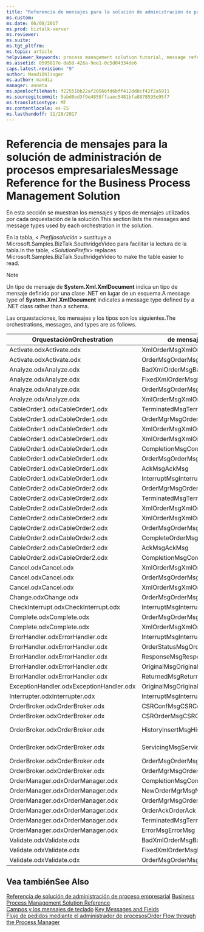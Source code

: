 ```yaml
---
title: "Referencia de mensajes para la solución de administración de procesos empresariales | Documentos de Microsoft"
ms.custom: 
ms.date: 06/08/2017
ms.prod: biztalk-server
ms.reviewer: 
ms.suite: 
ms.tgt_pltfrm: 
ms.topic: article
helpviewer_keywords: process management solution tutorial, message reference
ms.assetid: 0595817e-da5d-426a-9ee1-0c5d04334de6
caps.latest.revision: "9"
author: MandiOhlinger
ms.author: mandia
manager: anneta
ms.openlocfilehash: f22551bb22af20566fd6bff412dd8cf42f2a5911
ms.sourcegitcommit: 5abd0ed3f9e4858ffaaec5481bfa8878595e95f7
ms.translationtype: MT
ms.contentlocale: es-ES
ms.lasthandoff: 11/28/2017
---
```

# <a name="message-reference-for-the-business-process-management-solution"></a><span data-ttu-id="8c2e9-102">Referencia de mensajes para la solución de administración de procesos empresariales</span><span class="sxs-lookup"><span data-stu-id="8c2e9-102">Message Reference for the Business Process Management Solution</span></span>
<span data-ttu-id="8c2e9-103">En esta sección se muestran los mensajes y tipos de mensajes utilizados por cada orquestación de la solución.</span><span class="sxs-lookup"><span data-stu-id="8c2e9-103">This section lists the messages and message types used by each orchestration in the solution.</span></span>  
  
 <span data-ttu-id="8c2e9-104">En la tabla, \< *Prefijosolución* \> sustituye a Microsoft.Samples.BizTalk.SouthridgeVideo para facilitar la lectura de la tabla.</span><span class="sxs-lookup"><span data-stu-id="8c2e9-104">In the table, \<*SolutionPrefix*\> replaces Microsoft.Samples.BizTalk.SouthridgeVideo to make the table easier to read.</span></span>  
  
> [!NOTE]
>  <span data-ttu-id="8c2e9-105">Un tipo de mensaje de **System.Xml.XmlDocument** indica un tipo de mensaje definido por una clase .NET en lugar de un esquema.</span><span class="sxs-lookup"><span data-stu-id="8c2e9-105">A message type of **System.Xml.XmlDocument** indicates a message type defined by a .NET class rather than a schema.</span></span>  
  
 <span data-ttu-id="8c2e9-106">Las orquestaciones, los mensajes y los tipos son los siguientes.</span><span class="sxs-lookup"><span data-stu-id="8c2e9-106">The orchestrations, messages, and types are as follows.</span></span>  
  
|<span data-ttu-id="8c2e9-107">Orquestación</span><span class="sxs-lookup"><span data-stu-id="8c2e9-107">Orchestration</span></span>|<span data-ttu-id="8c2e9-108">de mensaje</span><span class="sxs-lookup"><span data-stu-id="8c2e9-108">Message</span></span>|<span data-ttu-id="8c2e9-109">Tipo de mensaje</span><span class="sxs-lookup"><span data-stu-id="8c2e9-109">Message Type</span></span>|  
|-------------------|-------------|------------------|  
|<span data-ttu-id="8c2e9-110">Activate.odx</span><span class="sxs-lookup"><span data-stu-id="8c2e9-110">Activate.odx</span></span>|<span data-ttu-id="8c2e9-111">XmlOrderMsg</span><span class="sxs-lookup"><span data-stu-id="8c2e9-111">XmlOrderMsg</span></span>|<span data-ttu-id="8c2e9-112">System.Xml.XmlDocument</span><span class="sxs-lookup"><span data-stu-id="8c2e9-112">System.Xml.XmlDocument</span></span>|  
|<span data-ttu-id="8c2e9-113">Activate.odx</span><span class="sxs-lookup"><span data-stu-id="8c2e9-113">Activate.odx</span></span>|<span data-ttu-id="8c2e9-114">OrderMsg</span><span class="sxs-lookup"><span data-stu-id="8c2e9-114">OrderMsg</span></span>|<span data-ttu-id="8c2e9-115">\<Prefijosolución\>. Schemas.OrderSchema</span><span class="sxs-lookup"><span data-stu-id="8c2e9-115">\<SolutionPrefix\>.Schemas.OrderSchema</span></span>|  
|<span data-ttu-id="8c2e9-116">Analyze.odx</span><span class="sxs-lookup"><span data-stu-id="8c2e9-116">Analyze.odx</span></span>|<span data-ttu-id="8c2e9-117">BadXmlOrderMsg</span><span class="sxs-lookup"><span data-stu-id="8c2e9-117">BadXmlOrderMsg</span></span>|<span data-ttu-id="8c2e9-118">System.Xml.XmlDocument</span><span class="sxs-lookup"><span data-stu-id="8c2e9-118">System.Xml.XmlDocument</span></span>|  
|<span data-ttu-id="8c2e9-119">Analyze.odx</span><span class="sxs-lookup"><span data-stu-id="8c2e9-119">Analyze.odx</span></span>|<span data-ttu-id="8c2e9-120">FixedXmlOrderMsg</span><span class="sxs-lookup"><span data-stu-id="8c2e9-120">FixedXmlOrderMsg</span></span>|<span data-ttu-id="8c2e9-121">System.Xml.XmlDocument</span><span class="sxs-lookup"><span data-stu-id="8c2e9-121">System.Xml.XmlDocument</span></span>|  
|<span data-ttu-id="8c2e9-122">Analyze.odx</span><span class="sxs-lookup"><span data-stu-id="8c2e9-122">Analyze.odx</span></span>|<span data-ttu-id="8c2e9-123">OrderMsg</span><span class="sxs-lookup"><span data-stu-id="8c2e9-123">OrderMsg</span></span>|<span data-ttu-id="8c2e9-124">\<Prefijosolución\>. Schemas.OrderSchema</span><span class="sxs-lookup"><span data-stu-id="8c2e9-124">\<SolutionPrefix\>.Schemas.OrderSchema</span></span>|  
|<span data-ttu-id="8c2e9-125">Analyze.odx</span><span class="sxs-lookup"><span data-stu-id="8c2e9-125">Analyze.odx</span></span>|<span data-ttu-id="8c2e9-126">XmlOrderMsg</span><span class="sxs-lookup"><span data-stu-id="8c2e9-126">XmlOrderMsg</span></span>|<span data-ttu-id="8c2e9-127">System.Xml.XmlDocument</span><span class="sxs-lookup"><span data-stu-id="8c2e9-127">System.Xml.XmlDocument</span></span>|  
|<span data-ttu-id="8c2e9-128">CableOrder1.odx</span><span class="sxs-lookup"><span data-stu-id="8c2e9-128">CableOrder1.odx</span></span>|<span data-ttu-id="8c2e9-129">TerminatedMsg</span><span class="sxs-lookup"><span data-stu-id="8c2e9-129">TerminatedMsg</span></span>|<span data-ttu-id="8c2e9-130">\<Prefijosolución\>. SchemaClasses.Terminated</span><span class="sxs-lookup"><span data-stu-id="8c2e9-130">\<SolutionPrefix\>.SchemaClasses.Terminated</span></span>|  
|<span data-ttu-id="8c2e9-131">CableOrder1.odx</span><span class="sxs-lookup"><span data-stu-id="8c2e9-131">CableOrder1.odx</span></span>|<span data-ttu-id="8c2e9-132">OrderMgrMsg</span><span class="sxs-lookup"><span data-stu-id="8c2e9-132">OrderMgrMsg</span></span>|<span data-ttu-id="8c2e9-133">\<Prefijosolución\>. OrderManager.OrderMgrMsgType</span><span class="sxs-lookup"><span data-stu-id="8c2e9-133">\<SolutionPrefix\>.OrderManager.OrderMgrMsgType</span></span>|  
|<span data-ttu-id="8c2e9-134">CableOrder1.odx</span><span class="sxs-lookup"><span data-stu-id="8c2e9-134">CableOrder1.odx</span></span>|<span data-ttu-id="8c2e9-135">XmlOrderMsg</span><span class="sxs-lookup"><span data-stu-id="8c2e9-135">XmlOrderMsg</span></span>|<span data-ttu-id="8c2e9-136">System.Xml.XmlDocument</span><span class="sxs-lookup"><span data-stu-id="8c2e9-136">System.Xml.XmlDocument</span></span>|  
|<span data-ttu-id="8c2e9-137">CableOrder1.odx</span><span class="sxs-lookup"><span data-stu-id="8c2e9-137">CableOrder1.odx</span></span>|<span data-ttu-id="8c2e9-138">XmlOrderMsg</span><span class="sxs-lookup"><span data-stu-id="8c2e9-138">XmlOrderMsg</span></span>|<span data-ttu-id="8c2e9-139">System.Xml.XmlDocument</span><span class="sxs-lookup"><span data-stu-id="8c2e9-139">System.Xml.XmlDocument</span></span>|  
|<span data-ttu-id="8c2e9-140">CableOrder1.odx</span><span class="sxs-lookup"><span data-stu-id="8c2e9-140">CableOrder1.odx</span></span>|<span data-ttu-id="8c2e9-141">CompletionMsg</span><span class="sxs-lookup"><span data-stu-id="8c2e9-141">CompletionMsg</span></span>|<span data-ttu-id="8c2e9-142">\<Prefijosolución\>. OrderManager.OrderMgrMsgType</span><span class="sxs-lookup"><span data-stu-id="8c2e9-142">\<SolutionPrefix\>.OrderManager.OrderMgrMsgType</span></span>|  
|<span data-ttu-id="8c2e9-143">CableOrder1.odx</span><span class="sxs-lookup"><span data-stu-id="8c2e9-143">CableOrder1.odx</span></span>|<span data-ttu-id="8c2e9-144">OrderMsg</span><span class="sxs-lookup"><span data-stu-id="8c2e9-144">OrderMsg</span></span>|<span data-ttu-id="8c2e9-145">\<Prefijosolución\>. Schemas.OrderSchema</span><span class="sxs-lookup"><span data-stu-id="8c2e9-145">\<SolutionPrefix\>.Schemas.OrderSchema</span></span>|  
|<span data-ttu-id="8c2e9-146">CableOrder1.odx</span><span class="sxs-lookup"><span data-stu-id="8c2e9-146">CableOrder1.odx</span></span>|<span data-ttu-id="8c2e9-147">AckMsg</span><span class="sxs-lookup"><span data-stu-id="8c2e9-147">AckMsg</span></span>|<span data-ttu-id="8c2e9-148">\<Prefijosolución\>. SchemaClasses.OrderAck</span><span class="sxs-lookup"><span data-stu-id="8c2e9-148">\<SolutionPrefix\>.SchemaClasses.OrderAck</span></span>|  
|<span data-ttu-id="8c2e9-149">CableOrder1.odx</span><span class="sxs-lookup"><span data-stu-id="8c2e9-149">CableOrder1.odx</span></span>|<span data-ttu-id="8c2e9-150">InterruptMsg</span><span class="sxs-lookup"><span data-stu-id="8c2e9-150">InterruptMsg</span></span>|<span data-ttu-id="8c2e9-151">\<Prefijosolución\>. SchemaClasses.Interrupt</span><span class="sxs-lookup"><span data-stu-id="8c2e9-151">\<SolutionPrefix\>.SchemaClasses.Interrupt</span></span>|  
|<span data-ttu-id="8c2e9-152">CableOrder2.odx</span><span class="sxs-lookup"><span data-stu-id="8c2e9-152">CableOrder2.odx</span></span>|<span data-ttu-id="8c2e9-153">OrderMgrMsg</span><span class="sxs-lookup"><span data-stu-id="8c2e9-153">OrderMgrMsg</span></span>|<span data-ttu-id="8c2e9-154">\<Prefijosolución\>. OrderManager.OrderMgrMsgType</span><span class="sxs-lookup"><span data-stu-id="8c2e9-154">\<SolutionPrefix\>.OrderManager.OrderMgrMsgType</span></span>|  
|<span data-ttu-id="8c2e9-155">CableOrder2.odx</span><span class="sxs-lookup"><span data-stu-id="8c2e9-155">CableOrder2.odx</span></span>|<span data-ttu-id="8c2e9-156">TerminatedMsg</span><span class="sxs-lookup"><span data-stu-id="8c2e9-156">TerminatedMsg</span></span>|<span data-ttu-id="8c2e9-157">\<Prefijosolución\>. SchemaClasses.Terminated</span><span class="sxs-lookup"><span data-stu-id="8c2e9-157">\<SolutionPrefix\>.SchemaClasses.Terminated</span></span>|  
|<span data-ttu-id="8c2e9-158">CableOrder2.odx</span><span class="sxs-lookup"><span data-stu-id="8c2e9-158">CableOrder2.odx</span></span>|<span data-ttu-id="8c2e9-159">XmlOrderMsg</span><span class="sxs-lookup"><span data-stu-id="8c2e9-159">XmlOrderMsg</span></span>|<span data-ttu-id="8c2e9-160">System.Xml.XmlDocument</span><span class="sxs-lookup"><span data-stu-id="8c2e9-160">System.Xml.XmlDocument</span></span>|  
|<span data-ttu-id="8c2e9-161">CableOrder2.odx</span><span class="sxs-lookup"><span data-stu-id="8c2e9-161">CableOrder2.odx</span></span>|<span data-ttu-id="8c2e9-162">XmlOrderMsg</span><span class="sxs-lookup"><span data-stu-id="8c2e9-162">XmlOrderMsg</span></span>|<span data-ttu-id="8c2e9-163">System.Xml.XmlDocument</span><span class="sxs-lookup"><span data-stu-id="8c2e9-163">System.Xml.XmlDocument</span></span>|  
|<span data-ttu-id="8c2e9-164">CableOrder2.odx</span><span class="sxs-lookup"><span data-stu-id="8c2e9-164">CableOrder2.odx</span></span>|<span data-ttu-id="8c2e9-165">OrderMsg</span><span class="sxs-lookup"><span data-stu-id="8c2e9-165">OrderMsg</span></span>|<span data-ttu-id="8c2e9-166">\<Prefijosolución\>. Schemas.OrderSchema</span><span class="sxs-lookup"><span data-stu-id="8c2e9-166">\<SolutionPrefix\>.Schemas.OrderSchema</span></span>|  
|<span data-ttu-id="8c2e9-167">CableOrder2.odx</span><span class="sxs-lookup"><span data-stu-id="8c2e9-167">CableOrder2.odx</span></span>|<span data-ttu-id="8c2e9-168">CompleteOrderMsg</span><span class="sxs-lookup"><span data-stu-id="8c2e9-168">CompleteOrderMsg</span></span>|<span data-ttu-id="8c2e9-169">\<Prefijosolución\>. Schemas.OrderSchema</span><span class="sxs-lookup"><span data-stu-id="8c2e9-169">\<SolutionPrefix\>.Schemas.OrderSchema</span></span>|  
|<span data-ttu-id="8c2e9-170">CableOrder2.odx</span><span class="sxs-lookup"><span data-stu-id="8c2e9-170">CableOrder2.odx</span></span>|<span data-ttu-id="8c2e9-171">AckMsg</span><span class="sxs-lookup"><span data-stu-id="8c2e9-171">AckMsg</span></span>|<span data-ttu-id="8c2e9-172">\<Prefijosolución\>. SchemaClasses.OrderAck</span><span class="sxs-lookup"><span data-stu-id="8c2e9-172">\<SolutionPrefix\>.SchemaClasses.OrderAck</span></span>|  
|<span data-ttu-id="8c2e9-173">CableOrder2.odx</span><span class="sxs-lookup"><span data-stu-id="8c2e9-173">CableOrder2.odx</span></span>|<span data-ttu-id="8c2e9-174">CompletionMsg</span><span class="sxs-lookup"><span data-stu-id="8c2e9-174">CompletionMsg</span></span>|<span data-ttu-id="8c2e9-175">\<Prefijosolución\>. OrderManager.OrderMgrMsgType</span><span class="sxs-lookup"><span data-stu-id="8c2e9-175">\<SolutionPrefix\>.OrderManager.OrderMgrMsgType</span></span>|  
|<span data-ttu-id="8c2e9-176">Cancel.odx</span><span class="sxs-lookup"><span data-stu-id="8c2e9-176">Cancel.odx</span></span>|<span data-ttu-id="8c2e9-177">XmlOrderMsg</span><span class="sxs-lookup"><span data-stu-id="8c2e9-177">XmlOrderMsg</span></span>|<span data-ttu-id="8c2e9-178">System.Xml.XmlDocument</span><span class="sxs-lookup"><span data-stu-id="8c2e9-178">System.Xml.XmlDocument</span></span>|  
|<span data-ttu-id="8c2e9-179">Cancel.odx</span><span class="sxs-lookup"><span data-stu-id="8c2e9-179">Cancel.odx</span></span>|<span data-ttu-id="8c2e9-180">OrderMsg</span><span class="sxs-lookup"><span data-stu-id="8c2e9-180">OrderMsg</span></span>|<span data-ttu-id="8c2e9-181">\<Prefijosolución\>. Schemas.OrderSchema</span><span class="sxs-lookup"><span data-stu-id="8c2e9-181">\<SolutionPrefix\>.Schemas.OrderSchema</span></span>|  
|<span data-ttu-id="8c2e9-182">Cancel.odx</span><span class="sxs-lookup"><span data-stu-id="8c2e9-182">Cancel.odx</span></span>|<span data-ttu-id="8c2e9-183">XmlOrderMsg</span><span class="sxs-lookup"><span data-stu-id="8c2e9-183">XmlOrderMsg</span></span>|<span data-ttu-id="8c2e9-184">System.Xml.XmlDocument</span><span class="sxs-lookup"><span data-stu-id="8c2e9-184">System.Xml.XmlDocument</span></span>|  
|<span data-ttu-id="8c2e9-185">Change.odx</span><span class="sxs-lookup"><span data-stu-id="8c2e9-185">Change.odx</span></span>|<span data-ttu-id="8c2e9-186">OrderMsg</span><span class="sxs-lookup"><span data-stu-id="8c2e9-186">OrderMsg</span></span>|<span data-ttu-id="8c2e9-187">\<Prefijosolución\>. Schemas.OrderSchema</span><span class="sxs-lookup"><span data-stu-id="8c2e9-187">\<SolutionPrefix\>.Schemas.OrderSchema</span></span>|  
|<span data-ttu-id="8c2e9-188">CheckInterrupt.odx</span><span class="sxs-lookup"><span data-stu-id="8c2e9-188">CheckInterrupt.odx</span></span>|<span data-ttu-id="8c2e9-189">InterruptMsg</span><span class="sxs-lookup"><span data-stu-id="8c2e9-189">InterruptMsg</span></span>|<span data-ttu-id="8c2e9-190">\<Prefijosolución\>. SchemaClasses.Interrupt</span><span class="sxs-lookup"><span data-stu-id="8c2e9-190">\<SolutionPrefix\>.SchemaClasses.Interrupt</span></span>|  
|<span data-ttu-id="8c2e9-191">Complete.odx</span><span class="sxs-lookup"><span data-stu-id="8c2e9-191">Complete.odx</span></span>|<span data-ttu-id="8c2e9-192">OrderMsg</span><span class="sxs-lookup"><span data-stu-id="8c2e9-192">OrderMsg</span></span>|<span data-ttu-id="8c2e9-193">\<Prefijosolución\>. Schemas.OrderSchema</span><span class="sxs-lookup"><span data-stu-id="8c2e9-193">\<SolutionPrefix\>.Schemas.OrderSchema</span></span>|  
|<span data-ttu-id="8c2e9-194">Complete.odx</span><span class="sxs-lookup"><span data-stu-id="8c2e9-194">Complete.odx</span></span>|<span data-ttu-id="8c2e9-195">XmlOrderMsg</span><span class="sxs-lookup"><span data-stu-id="8c2e9-195">XmlOrderMsg</span></span>|<span data-ttu-id="8c2e9-196">System.Xml.XmlDocument</span><span class="sxs-lookup"><span data-stu-id="8c2e9-196">System.Xml.XmlDocument</span></span>|  
|<span data-ttu-id="8c2e9-197">ErrorHandler.odx</span><span class="sxs-lookup"><span data-stu-id="8c2e9-197">ErrorHandler.odx</span></span>|<span data-ttu-id="8c2e9-198">InterruptMsg</span><span class="sxs-lookup"><span data-stu-id="8c2e9-198">InterruptMsg</span></span>|<span data-ttu-id="8c2e9-199">\<Prefijosolución\>. SchemaClasses.Interrupt</span><span class="sxs-lookup"><span data-stu-id="8c2e9-199">\<SolutionPrefix\>.SchemaClasses.Interrupt</span></span>|  
|<span data-ttu-id="8c2e9-200">ErrorHandler.odx</span><span class="sxs-lookup"><span data-stu-id="8c2e9-200">ErrorHandler.odx</span></span>|<span data-ttu-id="8c2e9-201">OrderStatusMsg</span><span class="sxs-lookup"><span data-stu-id="8c2e9-201">OrderStatusMsg</span></span>|<span data-ttu-id="8c2e9-202">\<Prefijosolución\>. SchemaClasses.OrderStatus</span><span class="sxs-lookup"><span data-stu-id="8c2e9-202">\<SolutionPrefix\>.SchemaClasses.OrderStatus</span></span>|  
|<span data-ttu-id="8c2e9-203">ErrorHandler.odx</span><span class="sxs-lookup"><span data-stu-id="8c2e9-203">ErrorHandler.odx</span></span>|<span data-ttu-id="8c2e9-204">ResponseMsg</span><span class="sxs-lookup"><span data-stu-id="8c2e9-204">ResponseMsg</span></span>|<span data-ttu-id="8c2e9-205">\<Prefijosolución\>. SchemaClasses.OrderStatus</span><span class="sxs-lookup"><span data-stu-id="8c2e9-205">\<SolutionPrefix\>.SchemaClasses.OrderStatus</span></span>|  
|<span data-ttu-id="8c2e9-206">ErrorHandler.odx</span><span class="sxs-lookup"><span data-stu-id="8c2e9-206">ErrorHandler.odx</span></span>|<span data-ttu-id="8c2e9-207">OriginalMsg</span><span class="sxs-lookup"><span data-stu-id="8c2e9-207">OriginalMsg</span></span>|<span data-ttu-id="8c2e9-208">System.Xml.XmlDocument</span><span class="sxs-lookup"><span data-stu-id="8c2e9-208">System.Xml.XmlDocument</span></span>|  
|<span data-ttu-id="8c2e9-209">ErrorHandler.odx</span><span class="sxs-lookup"><span data-stu-id="8c2e9-209">ErrorHandler.odx</span></span>|<span data-ttu-id="8c2e9-210">ReturnedMsg</span><span class="sxs-lookup"><span data-stu-id="8c2e9-210">ReturnedMsg</span></span>|<span data-ttu-id="8c2e9-211">System.Xml.XmlDocument</span><span class="sxs-lookup"><span data-stu-id="8c2e9-211">System.Xml.XmlDocument</span></span>|  
|<span data-ttu-id="8c2e9-212">ExceptionHandler.odx</span><span class="sxs-lookup"><span data-stu-id="8c2e9-212">ExceptionHandler.odx</span></span>|<span data-ttu-id="8c2e9-213">OriginalMsg</span><span class="sxs-lookup"><span data-stu-id="8c2e9-213">OriginalMsg</span></span>|<span data-ttu-id="8c2e9-214">System.Xml.XmlDocument</span><span class="sxs-lookup"><span data-stu-id="8c2e9-214">System.Xml.XmlDocument</span></span>|  
|<span data-ttu-id="8c2e9-215">Interrupter.odx</span><span class="sxs-lookup"><span data-stu-id="8c2e9-215">Interrupter.odx</span></span>|<span data-ttu-id="8c2e9-216">InterruptMsg</span><span class="sxs-lookup"><span data-stu-id="8c2e9-216">InterruptMsg</span></span>|<span data-ttu-id="8c2e9-217">\<Prefijosolución\>. SchemaClasses.Interrupt</span><span class="sxs-lookup"><span data-stu-id="8c2e9-217">\<SolutionPrefix\>.SchemaClasses.Interrupt</span></span>|  
|<span data-ttu-id="8c2e9-218">OrderBroker.odx</span><span class="sxs-lookup"><span data-stu-id="8c2e9-218">OrderBroker.odx</span></span>|<span data-ttu-id="8c2e9-219">CSRConfMsg</span><span class="sxs-lookup"><span data-stu-id="8c2e9-219">CSRConfMsg</span></span>|<span data-ttu-id="8c2e9-220">\<Prefijosolución\>. OrderBrokerSchemas.CSR_OrderRequestSchema</span><span class="sxs-lookup"><span data-stu-id="8c2e9-220">\<SolutionPrefix\>.OrderBrokerSchemas.CSR_OrderRequestSchema</span></span>|  
|<span data-ttu-id="8c2e9-221">OrderBroker.odx</span><span class="sxs-lookup"><span data-stu-id="8c2e9-221">OrderBroker.odx</span></span>|<span data-ttu-id="8c2e9-222">CSROrderMsg</span><span class="sxs-lookup"><span data-stu-id="8c2e9-222">CSROrderMsg</span></span>|<span data-ttu-id="8c2e9-223">\<Prefijosolución\>. OrderBrokerSchemas.CSR_OrderRequestSchema</span><span class="sxs-lookup"><span data-stu-id="8c2e9-223">\<SolutionPrefix\>.OrderBrokerSchemas.CSR_OrderRequestSchema</span></span>|  
|<span data-ttu-id="8c2e9-224">OrderBroker.odx</span><span class="sxs-lookup"><span data-stu-id="8c2e9-224">OrderBroker.odx</span></span>|<span data-ttu-id="8c2e9-225">HistoryInsertMsg</span><span class="sxs-lookup"><span data-stu-id="8c2e9-225">HistoryInsertMsg</span></span>|<span data-ttu-id="8c2e9-226">\<Prefijosolución\>. OrderBrokerSchemas.SQLHistoryInsertSchema.HistoryInsert</span><span class="sxs-lookup"><span data-stu-id="8c2e9-226">\<SolutionPrefix\>.OrderBrokerSchemas.SQLHistoryInsertSchema.HistoryInsert</span></span>|  
|<span data-ttu-id="8c2e9-227">OrderBroker.odx</span><span class="sxs-lookup"><span data-stu-id="8c2e9-227">OrderBroker.odx</span></span>|<span data-ttu-id="8c2e9-228">ServicingMsg</span><span class="sxs-lookup"><span data-stu-id="8c2e9-228">ServicingMsg</span></span>|<span data-ttu-id="8c2e9-229">\<Prefijosolución\>. OrderBrokerSchemas.Servicing_OrderRequestSchema</span><span class="sxs-lookup"><span data-stu-id="8c2e9-229">\<SolutionPrefix\>.OrderBrokerSchemas.Servicing_OrderRequestSchema</span></span>|  
|<span data-ttu-id="8c2e9-230">OrderBroker.odx</span><span class="sxs-lookup"><span data-stu-id="8c2e9-230">OrderBroker.odx</span></span>|<span data-ttu-id="8c2e9-231">OrderMsg</span><span class="sxs-lookup"><span data-stu-id="8c2e9-231">OrderMsg</span></span>|<span data-ttu-id="8c2e9-232">\<Prefijosolución\>. Schemas.OrderSchema</span><span class="sxs-lookup"><span data-stu-id="8c2e9-232">\<SolutionPrefix\>.Schemas.OrderSchema</span></span>|  
|<span data-ttu-id="8c2e9-233">OrderBroker.odx</span><span class="sxs-lookup"><span data-stu-id="8c2e9-233">OrderBroker.odx</span></span>|<span data-ttu-id="8c2e9-234">OrderMgrMsg</span><span class="sxs-lookup"><span data-stu-id="8c2e9-234">OrderMgrMsg</span></span>|<span data-ttu-id="8c2e9-235">\<Prefijosolución\>. OrderBroker.OrderMgrMPMsg</span><span class="sxs-lookup"><span data-stu-id="8c2e9-235">\<SolutionPrefix\>.OrderBroker.OrderMgrMPMsg</span></span>|  
|<span data-ttu-id="8c2e9-236">OrderManager.odx</span><span class="sxs-lookup"><span data-stu-id="8c2e9-236">OrderManager.odx</span></span>|<span data-ttu-id="8c2e9-237">CompletionMsg</span><span class="sxs-lookup"><span data-stu-id="8c2e9-237">CompletionMsg</span></span>|<span data-ttu-id="8c2e9-238">\<Prefijosolución\>. SchemaClasses.OrderStatus</span><span class="sxs-lookup"><span data-stu-id="8c2e9-238">\<SolutionPrefix\>.SchemaClasses.OrderStatus</span></span>|  
|<span data-ttu-id="8c2e9-239">OrderManager.odx</span><span class="sxs-lookup"><span data-stu-id="8c2e9-239">OrderManager.odx</span></span>|<span data-ttu-id="8c2e9-240">NewOrderMgrMsg</span><span class="sxs-lookup"><span data-stu-id="8c2e9-240">NewOrderMgrMsg</span></span>|<span data-ttu-id="8c2e9-241">\<Prefijosolución\>. OrderManager.OrderMgrMsgType</span><span class="sxs-lookup"><span data-stu-id="8c2e9-241">\<SolutionPrefix\>.OrderManager.OrderMgrMsgType</span></span>|  
|<span data-ttu-id="8c2e9-242">OrderManager.odx</span><span class="sxs-lookup"><span data-stu-id="8c2e9-242">OrderManager.odx</span></span>|<span data-ttu-id="8c2e9-243">OrderMgrMsg</span><span class="sxs-lookup"><span data-stu-id="8c2e9-243">OrderMgrMsg</span></span>|<span data-ttu-id="8c2e9-244">\<Prefijosolución\>. OrderManager.OrderMgrMsgType</span><span class="sxs-lookup"><span data-stu-id="8c2e9-244">\<SolutionPrefix\>.OrderManager.OrderMgrMsgType</span></span>|  
|<span data-ttu-id="8c2e9-245">OrderManager.odx</span><span class="sxs-lookup"><span data-stu-id="8c2e9-245">OrderManager.odx</span></span>|<span data-ttu-id="8c2e9-246">OrderAck</span><span class="sxs-lookup"><span data-stu-id="8c2e9-246">OrderAck</span></span>|<span data-ttu-id="8c2e9-247">\<Prefijosolución\>. SchemaClasses.OrderAck</span><span class="sxs-lookup"><span data-stu-id="8c2e9-247">\<SolutionPrefix\>.SchemaClasses.OrderAck</span></span>|  
|<span data-ttu-id="8c2e9-248">OrderManager.odx</span><span class="sxs-lookup"><span data-stu-id="8c2e9-248">OrderManager.odx</span></span>|<span data-ttu-id="8c2e9-249">TerminatedMsg</span><span class="sxs-lookup"><span data-stu-id="8c2e9-249">TerminatedMsg</span></span>|<span data-ttu-id="8c2e9-250">\<Prefijosolución\>. SchemaClasses.Terminated</span><span class="sxs-lookup"><span data-stu-id="8c2e9-250">\<SolutionPrefix\>.SchemaClasses.Terminated</span></span>|  
|<span data-ttu-id="8c2e9-251">OrderManager.odx</span><span class="sxs-lookup"><span data-stu-id="8c2e9-251">OrderManager.odx</span></span>|<span data-ttu-id="8c2e9-252">ErrorMsg</span><span class="sxs-lookup"><span data-stu-id="8c2e9-252">ErrorMsg</span></span>|<span data-ttu-id="8c2e9-253">\<Prefijosolución\>. OrderManager.OrderMgrMsgType</span><span class="sxs-lookup"><span data-stu-id="8c2e9-253">\<SolutionPrefix\>.OrderManager.OrderMgrMsgType</span></span>|  
|<span data-ttu-id="8c2e9-254">Validate.odx</span><span class="sxs-lookup"><span data-stu-id="8c2e9-254">Validate.odx</span></span>|<span data-ttu-id="8c2e9-255">BadXmlOrderMsg</span><span class="sxs-lookup"><span data-stu-id="8c2e9-255">BadXmlOrderMsg</span></span>|<span data-ttu-id="8c2e9-256">System.Xml.XmlDocument</span><span class="sxs-lookup"><span data-stu-id="8c2e9-256">System.Xml.XmlDocument</span></span>|  
|<span data-ttu-id="8c2e9-257">Validate.odx</span><span class="sxs-lookup"><span data-stu-id="8c2e9-257">Validate.odx</span></span>|<span data-ttu-id="8c2e9-258">FixedXmlOrderMsg</span><span class="sxs-lookup"><span data-stu-id="8c2e9-258">FixedXmlOrderMsg</span></span>|<span data-ttu-id="8c2e9-259">System.Xml.XmlDocument</span><span class="sxs-lookup"><span data-stu-id="8c2e9-259">System.Xml.XmlDocument</span></span>|  
|<span data-ttu-id="8c2e9-260">Validate.odx</span><span class="sxs-lookup"><span data-stu-id="8c2e9-260">Validate.odx</span></span>|<span data-ttu-id="8c2e9-261">OrderMsg</span><span class="sxs-lookup"><span data-stu-id="8c2e9-261">OrderMsg</span></span>|<span data-ttu-id="8c2e9-262">\<Prefijosolución\>. Schemas.OrderSchema</span><span class="sxs-lookup"><span data-stu-id="8c2e9-262">\<SolutionPrefix\>.Schemas.OrderSchema</span></span>|  
  
## <a name="see-also"></a><span data-ttu-id="8c2e9-263">Vea también</span><span class="sxs-lookup"><span data-stu-id="8c2e9-263">See Also</span></span>  
 <span data-ttu-id="8c2e9-264">[Referencia de solución de administración de proceso empresarial](../core/business-process-management-solution-reference.md) </span><span class="sxs-lookup"><span data-stu-id="8c2e9-264">[Business Process Management Solution Reference](../core/business-process-management-solution-reference.md) </span></span>  
 <span data-ttu-id="8c2e9-265">[Campos y los mensajes de teclado](../core/key-messages-and-fields.md) </span><span class="sxs-lookup"><span data-stu-id="8c2e9-265">[Key Messages and Fields](../core/key-messages-and-fields.md) </span></span>  
 [<span data-ttu-id="8c2e9-266">Flujo de pedidos mediante el administrador de procesos</span><span class="sxs-lookup"><span data-stu-id="8c2e9-266">Order Flow through the Process Manager</span></span>](../core/order-flow-through-the-process-manager.md)